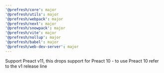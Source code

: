 ```yaml
---
'@prefresh/core': major
'@prefresh/utils': major
'@prefresh/webpack': major
'@prefresh/next': major
'@prefresh/snowpack': major
'@prefresh/vite': major
'@prefresh/nollup': major
'@prefresh/babel': major
'@prefresh/web-dev-server': major
---
```


Support Preact v11, this drops support for Preact 10 - to use Preact 10 refer to the v1 release line
